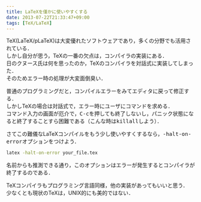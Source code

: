 ```yaml
---
title: LaTeXを僅かに使いやすくする
date: 2013-07-22T21:33:47+09:00
tags: [TeX/LaTeX]
---
```


TeX\(LaTeX/pLaTeX\)は大変優れたソフトウェアであり，多くの分野でも活用されている．  
しかし自分が思う，TeXの一番の欠点は，コンパイラの実装にある．  
日のクヌース氏は何を思ったのか，TeXのコンパイラを対話式に実装してしまった．  
そのためエラー時の処理が大変面倒臭い．

普通のプログラミングだと，コンパイルエラーをみてエディタに戻って修正する．  
しかしTeXの場合は対話式で，エラー時にユーザにコマンドを求める．  
コマンド入力の画面が厄介で，<span style="font-family:monospace">C-c</span>を押しても終了しないし，パニック状態になると終了することすら困難である（こんな時は<span style="font-family:monospace">killall</span>しよう）．

さてこの難儀なLaTeXコンパイルをもう少し使いやすくするなら，<span style="font-family:monospace">-halt-on-error</span>オプションをつけよう．

```sh
latex -halt-on-error your_file.tex
```

名前からも推測できる通り，このオプションはエラーが発生するとコンパイラが終了するのである．

TeXコンパイラもプログラミング言語同様，他の実装があってもいいと思う．  
少なくとも現状のTeXは，UNIX的にも美的ではない．

